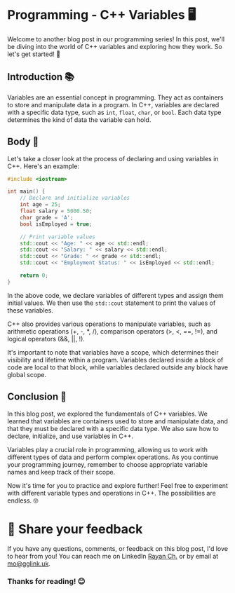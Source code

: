 # Programming - C++ Variables 🖥️

Welcome to another blog post in our programming series! In this post, we'll be diving into the world of C++ variables and exploring how they work. So let's get started! 🚀

## Introduction 📚

Variables are an essential concept in programming. They act as containers to store and manipulate data in a program. In C++, variables are declared with a specific data type, such as `int`, `float`, `char`, or `bool`. Each data type determines the kind of data the variable can hold.

## Body 🧠

Let's take a closer look at the process of declaring and using variables in C++. Here's an example:

```cpp
#include <iostream>

int main() {
    // Declare and initialize variables
    int age = 25;
    float salary = 5000.50;
    char grade = 'A';
    bool isEmployed = true;

    // Print variable values
    std::cout << "Age: " << age << std::endl;
    std::cout << "Salary: " << salary << std::endl;
    std::cout << "Grade: " << grade << std::endl;
    std::cout << "Employment Status: " << isEmployed << std::endl;

    return 0;
}
```

In the above code, we declare variables of different types and assign them initial values. We then use the `std::cout` statement to print the values of these variables.

C++ also provides various operations to manipulate variables, such as arithmetic operations (+, -, *, /), comparison operators (>, <, ==, !=), and logical operators (&&, ||, !).

It's important to note that variables have a scope, which determines their visibility and lifetime within a program. Variables declared inside a block of code are local to that block, while variables declared outside any block have global scope.

## Conclusion 🎉

In this blog post, we explored the fundamentals of C++ variables. We learned that variables are containers used to store and manipulate data, and that they must be declared with a specific data type. We also saw how to declare, initialize, and use variables in C++.

Variables play a crucial role in programming, allowing us to work with different types of data and perform complex operations. As you continue your programming journey, remember to choose appropriate variable names and keep track of their scope.

Now it's time for you to practice and explore further! Feel free to experiment with different variable types and operations in C++. The possibilities are endless. 🤓

# 📣 Share your feedback

If you have any questions, comments, or feedback on this blog post, I'd love to hear from you! You can reach me on LinkedIn [Rayan Ch.](https://www.linkedin.com/in/rayan-ch-b787ab224/) or by email at [mo@gglink.uk](mailto:mo@gglink.uk).

### Thanks for reading! 😊

